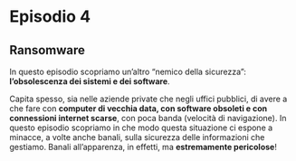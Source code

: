 <h1 class="otherpages">Episodio 4</h1>
<h2 class="home">Ransomware</h2>

In questo episodio scopriamo un’altro “nemico della sicurezza”: <b>l’obsolescenza dei sistemi e dei software</b>.

Capita spesso, sia nelle aziende private che negli uffici pubblici, di avere a che fare con <b>computer di vecchia data, con software obsoleti e con connessioni internet scarse</b>, con poca banda (velocità di navigazione). In questo episodio scopriamo in che modo questa situazione ci espone a minacce, a volte anche banali, sulla sicurezza delle informazioni che gestiamo. Banali all’apparenza, in effetti, ma <b>estremamente pericolose</b>!
